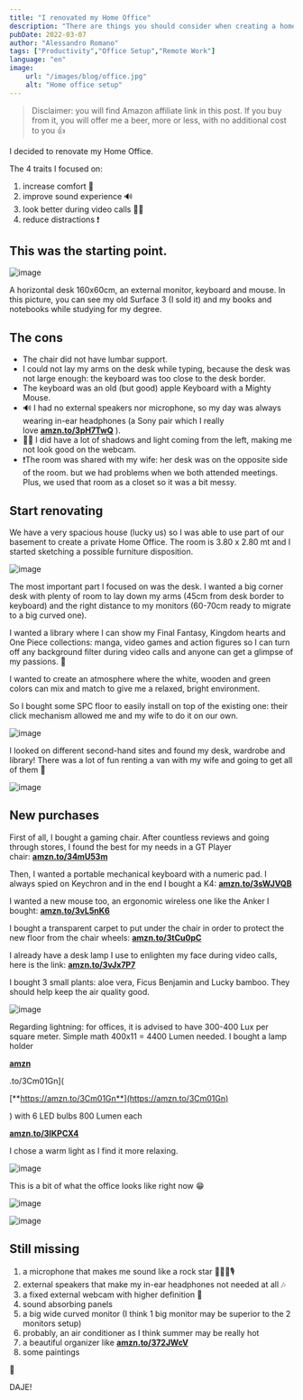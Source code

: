 ```yaml
---
title: "I renovated my Home Office"
description: "There are things you should consider when creating a home office setup for remote working. Here's what I did."
pubDate: 2022-03-07
author: "Alessandro Romano"
tags: ["Productivity","Office Setup","Remote Work"]
language: "en"
image:
    url: "/images/blog/office.jpg"
    alt: "Home office setup"
---
```


> Disclaimer: you will find Amazon affiliate link in this post. If you buy from it, you will offer me a beer, more or less, with no additional cost to you 👍

I decided to renovate my Home Office.

The 4 traits I focused on:

1.  increase comfort 💺
2.  improve sound experience 🔊
3.  look better during video calls 💅🏻
4.  reduce distractions ❗

## **This was the starting point.**

![image](https://images.spr.so/cdn-cgi/imagedelivery/j42No7y-dcokJuNgXeA0ig/8f83b2df-4a6a-428b-9078-84b4da3ba73e/starting/w=2048,quality=90,fit=scale-down)

A horizontal desk 160x60cm, an external monitor, keyboard and mouse. In this picture, you can see my old Surface 3 (I sold it) and my books and notebooks while studying for my degree.

## **The cons**

-   The chair did not have lumbar support.
-   I could not lay my arms on the desk while typing, because the desk was not large enough: the keyboard was too close to the desk border.
-   The keyboard was an old (but good) apple Keyboard with a Mighty Mouse.
-   🔊 I had no external speakers nor microphone, so my day was always wearing in-ear headphones (a Sony pair which I really love [**amzn.to/3pH7TwQ**](https://amzn.to/3pH7TwQ) ).
-   💅🏻 I did have a lot of shadows and light coming from the left, making me not look good on the webcam.
-   ❗The room was shared with my wife: her desk was on the opposite side of the room. but we had problems when we both attended meetings. Plus, we used that room as a closet so it was a bit messy.

## **Start renovating**

We have a very spacious house (lucky us) so I was able to use part of our basement to create a private Home Office. The room is 3.80 x 2.80 mt and I started sketching a possible furniture disposition.

![image](https://images.spr.so/cdn-cgi/imagedelivery/j42No7y-dcokJuNgXeA0ig/0b210b8e-c3f2-4f48-aeab-73bc8e014442/disposition/w=2048,quality=90,fit=scale-down)

The most important part I focused on was the desk. I wanted a big corner desk with plenty of room to lay down my arms (45cm from desk border to keyboard) and the right distance to my monitors (60-70cm ready to migrate to a big curved one).

I wanted a library where I can show my Final Fantasy, Kingdom hearts and One Piece collections: manga, video games and action figures so I can turn off any background filter during video calls and anyone can get a glimpse of my passions. 🏯

I wanted to create an atmosphere where the white, wooden and green colors can mix and match to give me a relaxed, bright environment.

So I bought some SPC floor to easily install on top of the existing one: their click mechanism allowed me and my wife to do it on our own.

![image](https://images.spr.so/cdn-cgi/imagedelivery/j42No7y-dcokJuNgXeA0ig/2690d0ee-ccaa-45f6-b1b8-96fd360590f5/floor/w=2048,quality=90,fit=scale-down)

I looked on different second-hand sites and found my desk, wardrobe and library! There was a lot of fun renting a van with my wife and going to get all of them 🚚

![image](https://images.spr.so/cdn-cgi/imagedelivery/j42No7y-dcokJuNgXeA0ig/306addbf-41fb-4587-9b91-eaf81c3f5304/desk/w=2048,quality=90,fit=scale-down)

## **New purchases**

First of all, I bought a gaming chair. After countless reviews and going through stores, I found the best for my needs in a GT Player chair: [**amzn.to/34mU53m**](https://amzn.to/34mU53m)

Then, I wanted a portable mechanical keyboard with a numeric pad. I always spied on Keychron and in the end I bought a K4: [**amzn.to/3sWJVQB**](https://amzn.to/3sWJVQB)

I wanted a new mouse too, an ergonomic wireless one like the Anker I bought: [**amzn.to/3vL5nK6**](https://amzn.to/3vL5nK6)

I bought a transparent carpet to put under the chair in order to protect the new floor from the chair wheels: [**amzn.to/3tCu0pC**](https://amzn.to/3tCu0pC)

I already have a desk lamp I use to enlighten my face during video calls, here is the link: [**amzn.to/3vJx7P7**](https://amzn.to/3vJx7P7)

I bought 3 small plants: aloe vera, Ficus Benjamin and Lucky bamboo. They should help keep the air quality good.

![image](https://images.spr.so/cdn-cgi/imagedelivery/j42No7y-dcokJuNgXeA0ig/990c74ad-e3ac-457b-aec2-25ff21fbf16f/plants/w=2048,quality=90,fit=scale-down)

Regarding lightning: for offices, it is advised to have 300-400 Lux per square meter. Simple math 400x11 = 4400 Lumen needed. I bought a lamp holder

[**amzn**](https://amzn.to/3Cm01Gn)

.to/3Cm01Gn\](

[**https://amzn.to/3Cm01Gn**](https://amzn.to/3Cm01Gn)

) with 6 LED bulbs 800 Lumen each

[**amzn.to/3IKPCX4**](https://amzn.to/3IKPCX4)

I chose a warm light as I find it more relaxing.

![image](https://images.spr.so/cdn-cgi/imagedelivery/j42No7y-dcokJuNgXeA0ig/3c043654-f6d0-4f70-b5e7-c3d68e27b56e/light/w=2048,quality=90,fit=scale-down)

This is a bit of what the office looks like right now 😁

![image](https://images.spr.so/cdn-cgi/imagedelivery/j42No7y-dcokJuNgXeA0ig/f784e660-f014-4d6d-88e3-b2cca655798b/new-desk/w=2048,quality=90,fit=scale-down)

![image](https://images.spr.so/cdn-cgi/imagedelivery/j42No7y-dcokJuNgXeA0ig/401f1d9f-cdc0-4a8d-9016-69163cc31def/library/w=2048,quality=90,fit=scale-down)

## **Still missing**

1.  a microphone that makes me sound like a rock star 🧑🏻‍🎤🎙️
2.  external speakers that make my in-ear headphones not needed at all 🎶
3.  a fixed external webcam with higher definition 📸
4.  sound absorbing panels
5.  a big wide curved monitor (I think 1 big monitor may be superior to the 2 monitors setup)
6.  probably, an air conditioner as I think summer may be really hot
7.  a beautiful organizer like [**amzn.to/372JWcV**](https://amzn.to/372JWcV)
8.  some paintings

🚀

DAJE!